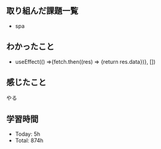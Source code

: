 ## 取り組んだ課題一覧
- spa
## わかったこと
- useEffect(() =>{fetch.then((res) => {return res.data})}, [])
## 感じたこと
やる
## 学習時間
- Today: 5h
- Total: 874h

